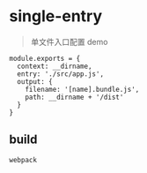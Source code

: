 # single-entry

> 单文件入口配置 demo

```
module.exports = {
  context: __dirname,
  entry: './src/app.js',
  output: {
    filename: '[name].bundle.js',
    path: __dirname + '/dist'
  }
}
```

## build

`webpack`
